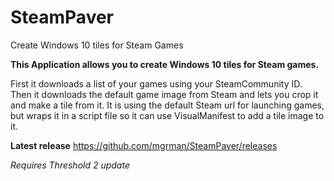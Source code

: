 # SteamPaver
Create Windows 10 tiles for Steam Games

**This Application allows you to create Windows 10 tiles for Steam games.**

First it downloads a list of your games using your SteamCommunity ID.
Then it downloads the default game image from Steam and lets you crop it and make a tile from it.
It is using the default Steam url for launching games, but wraps it in a script file so it can use VisualManifest to add a tile image to it.

**Latest release**
https://github.com/mgrman/SteamPaver/releases 


*Requires Threshold 2 update*
